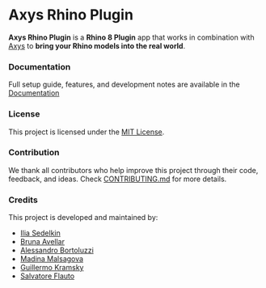 # Axys Rhino Plugin

**Axys Rhino Plugin** is a **Rhino 8 Plugin** app that works in combination with [Axys](https://github.com/Apollo-ARTE/Axys) to **bring your Rhino models into the real world**.  

### Documentation

Full setup guide, features, and development notes are available in the [Documentation](https://apollo-arte.github.io/Axys-RhinoPlugin)

### License

This project is licensed under the [MIT License](./LICENSE).

### Contribution

We thank all contributors who help improve this project through their code, feedback, and ideas. Check [CONTRIBUTING.md](./CONTRIBUTING.md) for more details.

### Credits

This project is developed and maintained by:

- [Ilia Sedelkin](https://www.linkedin.com/in/iliasedelkin)
- [Bruna Avellar](https://www.linkedin.com/in/brunaavellar)
- [Alessandro Bortoluzzi](https://bortoluzzi.dev)
- [Madina Malsagova](https://www.linkedin.com/in/madina-malsague)
- [Guillermo Kramsky](https://www.linkedin.com/in/guillermo-kramsky-5a9ba3246)
- [Salvatore Flauto](https://github.com/XlSolver)

